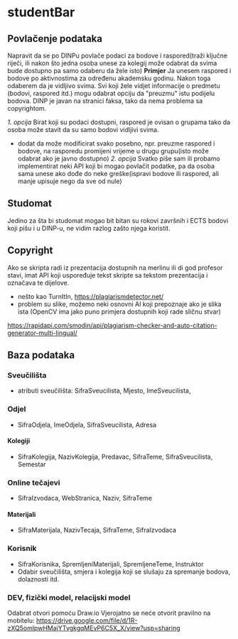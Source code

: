 # studentBar
## Povlačenje podataka
Napravit da se po DINPu povlače podaci za bodove i raspored(traži ključne riječi, ili nakon što jedna osoba unese za kolegij može odabrat da svima bude dostupno pa samo odaberu da žele isto)
**Primjer**
Ja unesem raspored i bodove po aktivnostima za određenu akademsku godinu.
Nakon toga odaberem da je vidljivo svima.
Svi koji žele vidjet informacije o predmetu (bodovi, raspored itd.) mogu odabrat opciju da "preuzmu" istu podijelu bodova.
DINP je javan na stranici faksa, tako da nema problema sa copyrightom.

*1. opcija*
Birat koji su podaci dostupni, raspored je ovisan o grupama tako da osoba može stavit da su samo bodovi vidljivi svima.
- dodat da može modificirat svako posebno, npr. preuzme raspored i bodove, na rasporedu promijeni vrijeme u drugu grupu(isto može odabrat ako je javno dostupno)
*2. opcija*
Svatko piše sam ili probamo implementirat neki API koji bi mogao povlačit podatke, pa da osoba sama unese ako dođe do neke greške(ispravi bodove ili raspored, ali manje upisuje nego da sve od nule)

## Studomat
Jedino za šta bi studomat mogao bit bitan su rokovi završnih i ECTS bodovi koji pišu i u DINP-u, ne vidim razlog zašto njega koristit.

## Copyright
Ako se skripta radi iz prezentacija dostupnih na merlinu ili di god profesor stavi, imat API koji uspoređuje tekst skripte sa tekstom prezentacija i označava te dijelove. 
- nešto kao TurnItIn, https://plagiarismdetector.net/
- problem su slike, možemo neki osnovni AI koji prepoznaje ako je slika ista (OpenCV ima jako puno primjera dostupnih koji rade sličnu stvar)

https://rapidapi.com/smodin/api/plagiarism-checker-and-auto-citation-generator-multi-lingual/

## Baza podataka
### Sveučilišta
- atributi sveučilišta: SifraSveucilista, Mjesto, ImeSveucilista, 
### Odjel
- SifraOdjela, ImeOdjela, SifraSveucilista, Adresa
#### Kolegiji
- SifraKolegija, NazivKolegija, Predavac, SifraTeme, SifraSveucilista, Semestar
### Online tečajevi
- SifraIzvodaca, WebStranica, Naziv, SifraTeme
#### Materijali
- SifraMaterijala, NazivTecaja, SifraTeme, SifraIzvodaca
### Korisnik
- SifraKorisnika, SpremljeniMaterijali, SpremljeneTeme, Instruktor 
- Odabir sveučilišta, smjera i kolegija koji se slušaju za spremanje bodova, dolaznosti itd.

### DEV, fizički model, relacijski model
Odabrat otvori pomoću Draw.io
Vjerojatno se neće otvorit pravilno na mobitelu:
https://drive.google.com/file/d/1R-zXQ5omlpwHMajYTvgkgqMEvP6C5X_X/view?usp=sharing



